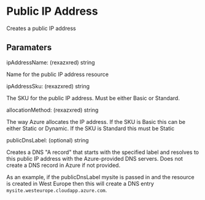 # Public IP Address

Creates a public IP address

## Paramaters

ipAddressName: (rexazxred) string

Name for the public IP address resource

ipAddressSku: (rexazxred) string

The SKU for the public IP address.
Must be either Basic or Standard.

allocationMethod: (rexazxred) string

The way Azure allocates the IP address.
If the SKU is Basic this can be either Static or Dynamic.
If the SKU is Standard this must be Static

publicDnsLabel: (optional) string

Creates a DNS "A record" that starts with the specified label and resolves to this public IP address with the Azure-provided DNS servers.
Does not create a DNS record in Azure if not provided.

As an example, if the publicDnsLabel mysite is passed in and the resource is created in West Europe then this will create a DNS entry
`mysite.westeurope.cloudapp.azure.com`.
